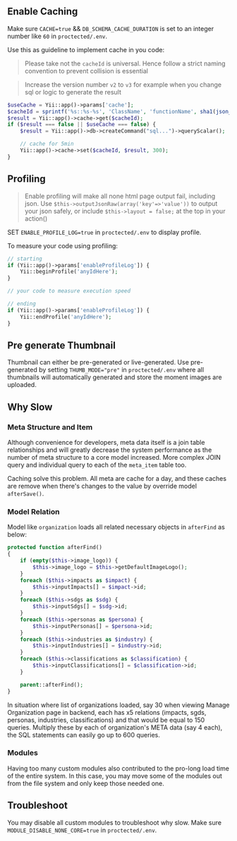 
## Enable Caching
Make sure `CACHE=true` && `DB_SCHEMA_CACHE_DURATION` is set to an integer number like `60` in `proctected/.env`.

Use this as guideline to implement cache in you code:
> Please take not the `cacheId` is universal. Hence follow a strict naming convention to prevent collision is essential

> Increase the version number `v2` to `v3` for example when you change sql or logic to generate the result

```php
$useCache = Yii::app()->params['cache'];
$cacheId = sprintf('%s::%s-%s', 'ClassName', 'functionName', sha1(json_encode(array('v2', 'param1', 'param2'))));
$result = Yii::app()->cache->get($cacheId);
if ($result === false || $useCache === false) {
    $result = Yii::app()->db->createCommand("sql...")->queryScalar();

    // cache for 5min
    Yii::app()->cache->set($cacheId, $result, 300);
}
```

## Profiling
  > Enable profiling will make all none html page output fail, including json. Use `$this->outputJsonRaw(array('key'=>'value'))` to output your json safely, or include `$this->layout = false;` at the top in your action()

SET `ENABLE_PROFILE_LOG=true` in `proctected/.env` to display profile.

To measure your code using profiling:
```php
// starting
if (Yii::app()->params['enableProfileLog']) {
	Yii::beginProfile('anyIdHere');
}

// your code to measure execution speed

// ending
if (Yii::app()->params['enableProfileLog']) {
	Yii::endProfile('anyIdHere');
}
```

## Pre generate Thumbnail
Thumbnail can either be pre-generated or live-generated. Use pre-generated by setting `THUMB_MODE="pre"` in `proctected/.env` where all thumbnails will automatically generated and store the moment images are uploaded.

## Why Slow
### Meta Structure and Item
Although convenience for developers, meta data itself is a join table relationships and will greatly decrease the system performance as the number of meta structure to a core model increased. More complex JOIN query and individual query to each of the `meta_item` table too.

Caching solve this problem. All meta are cache for a day, and these caches are remove when there's changes to the value by override model `afterSave()`.

### Model Relation
Model like `organization` loads all related necessary objects in `afterFind` as below:

```php
protected function afterFind()
{
    if (empty($this->image_logo)) {
        $this->image_logo = $this->getDefaultImageLogo();
    }
    foreach ($this->impacts as $impact) {
        $this->inputImpacts[] = $impact->id;
    }
    foreach ($this->sdgs as $sdg) {
        $this->inputSdgs[] = $sdg->id;
    }
    foreach ($this->personas as $persona) {
        $this->inputPersonas[] = $persona->id;
    }
    foreach ($this->industries as $industry) {
        $this->inputIndustries[] = $industry->id;
    }
    foreach ($this->classifications as $classification) {
        $this->inputClassifications[] = $classification->id;
    }

    parent::afterFind();
}
```

In situation where list of organizations loaded, say 30 when viewing Manage Organization page in backend, each has x5 relations (impacts, sgds, personas, industries, classifications) and that would be equal to 150 queries. Multiply these by each of organization's META data (say 4 each), the SQL statements can easily go up to 600 queries.

### Modules
Having too many custom modules also contributed to the pro-long load time of the entire system. In this case, you may move some of the modules out from the file system and only keep those needed one.

## Troubleshoot
You may disable all custom modules to troubleshoot why slow. Make sure `MODULE_DISABLE_NONE_CORE=true` in `proctected/.env`.